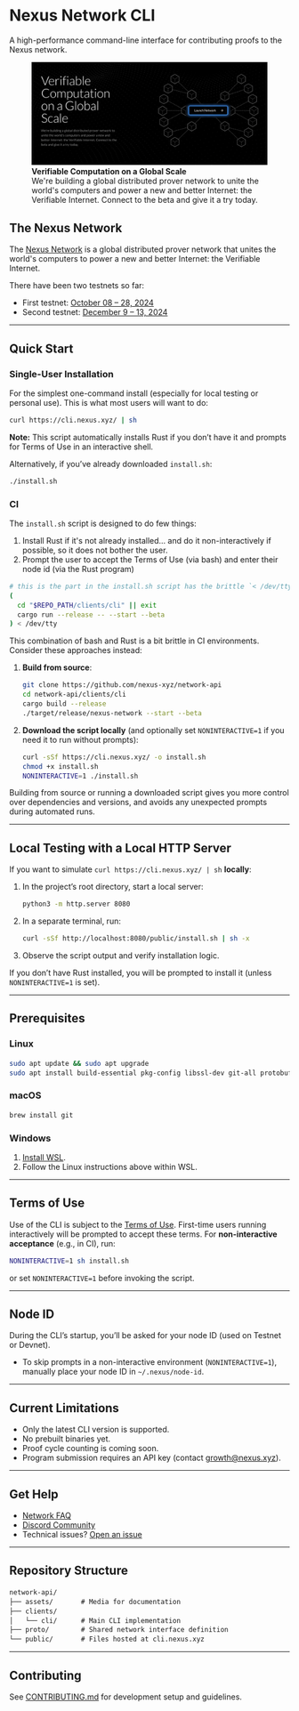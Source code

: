 # Nexus Network CLI

A high-performance command-line interface for contributing proofs to the Nexus network.

<figure>
    <a href="https://beta.nexus.xyz/">
        <img src="assets/images/nexus-network-image.png" alt="Nexus Network visualization showing a distributed network of interconnected nodes with a 'Launch Network' button in the center">
    </a>
    <figcaption>
        <strong>Verifiable Computation on a Global Scale</strong><br>
        We're building a global distributed prover network to unite the world's computers and power a new and better Internet: the Verifiable Internet. Connect to the beta and give it a try today.
    </figcaption>
</figure>

## The Nexus Network

The [Nexus Network](https://docs.nexus.xyz/network) is a global distributed prover network that unites the world's computers to power a new and better Internet: the Verifiable Internet.

There have been two testnets so far:
- First testnet: [October 08 – 28, 2024](https://blog.nexus.xyz/nexus-launches-worlds-first-open-prover-network/)
- Second testnet: [December 9 – 13, 2024](https://blog.nexus.xyz/the-new-nexus-testnet-is-live/)

---

## Quick Start

### Single-User Installation

For the simplest one-command install (especially for local testing or personal use). This is what most users will want to do:

```bash
curl https://cli.nexus.xyz/ | sh
```

**Note:** This script automatically installs Rust if you don’t have it and prompts for Terms of Use in an interactive shell.

Alternatively, if you’ve already downloaded `install.sh`:

```bash
./install.sh
```

### CI

The `install.sh` script is designed to do few things:


1. Install Rust if it's not already installed... and do it non-interactively if possible, so it does not bother the user.
2. Prompt the user to accept the Terms of Use (via bash) and enter their node id (via the Rust program)

```sh
# this is the part in the install.sh script has the brittle `< /dev/tty` part within CI environments
(
  cd "$REPO_PATH/clients/cli" || exit
  cargo run --release -- --start --beta
) < /dev/tty
```



This combination of bash and Rust is a bit brittle in CI environments. Consider these approaches instead:

1. **Build from source**:
   ```bash
   git clone https://github.com/nexus-xyz/network-api
   cd network-api/clients/cli
   cargo build --release
   ./target/release/nexus-network --start --beta
   ```
2. **Download the script locally** (and optionally set `NONINTERACTIVE=1` if you need it to run without prompts):
   ```bash
   curl -sSf https://cli.nexus.xyz/ -o install.sh
   chmod +x install.sh
   NONINTERACTIVE=1 ./install.sh
   ```

Building from source or running a downloaded script gives you more control over dependencies and versions, and avoids any unexpected prompts during automated runs.

---

## Local Testing with a Local HTTP Server

If you want to simulate `curl https://cli.nexus.xyz/ | sh` **locally**:

1. In the project’s root directory, start a local server:
   ```sh
   python3 -m http.server 8080
   ```
2. In a separate terminal, run:
   ```sh
   curl -sSf http://localhost:8080/public/install.sh | sh -x
   ```
3. Observe the script output and verify installation logic.

If you don’t have Rust installed, you will be prompted to install it (unless `NONINTERACTIVE=1` is set).

---

## Prerequisites

### Linux

```bash
sudo apt update && sudo apt upgrade
sudo apt install build-essential pkg-config libssl-dev git-all protobuf-compiler
```

### macOS

```bash
brew install git
```

### Windows

1. [Install WSL](https://learn.microsoft.com/en-us/windows/wsl/install).  
2. Follow the Linux instructions above within WSL.

---

## Terms of Use

Use of the CLI is subject to the [Terms of Use](https://nexus.xyz/terms-of-use). First-time users running interactively will be prompted to accept these terms. For **non-interactive acceptance** (e.g., in CI), run:

```bash
NONINTERACTIVE=1 sh install.sh
```

or set `NONINTERACTIVE=1` before invoking the script.

---

## Node ID

During the CLI’s startup, you’ll be asked for your node ID (used on Testnet or Devnet).  
- To skip prompts in a non-interactive environment (`NONINTERACTIVE=1`), manually place your node ID in `~/.nexus/node-id`.

---

## Current Limitations

- Only the latest CLI version is supported.
- No prebuilt binaries yet.
- Proof cycle counting is coming soon.
- Program submission requires an API key (contact [growth@nexus.xyz](mailto:growth@nexus.xyz)).

---

## Get Help

- [Network FAQ](https://nexus.xyz/network#network-faqs)  
- [Discord Community](https://discord.gg/nexus-xyz)  
- Technical issues? [Open an issue](https://github.com/nexus-xyz/network-api/issues)

---

## Repository Structure

```txt
network-api/
├── assets/       # Media for documentation
├── clients/
│   └── cli/      # Main CLI implementation
├── proto/        # Shared network interface definition
└── public/       # Files hosted at cli.nexus.xyz
```

---

## Contributing

See [CONTRIBUTING.md](./CONTRIBUTING.md) for development setup and guidelines.
